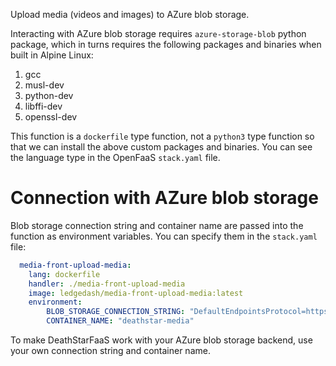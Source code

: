 Upload media (videos and images) to AZure blob storage.

Interacting with AZure blob storage requires `azure-storage-blob` python
package, which in turns requires the following packages and binaries when built
in Alpine Linux:
1. gcc
2. musl-dev
3. python-dev
4. libffi-dev
5. openssl-dev

This function is a `dockerfile` type function, not a `python3` type function so
that we can install the above custom packages and binaries. You can see the
language type in the OpenFaaS `stack.yaml` file.

# Connection with AZure blob storage
Blob storage connection string and container name are passed into the function
as environment variables. You can specify them in the `stack.yaml` file:
```yaml
  media-front-upload-media:
    lang: dockerfile
    handler: ./media-front-upload-media
    image: ledgedash/media-front-upload-media:latest
    environment:
        BLOB_STORAGE_CONNECTION_STRING: "DefaultEndpointsProtocol=https;AccountName=davidhliu2020sfaas;AccountKey=dNrgfTFfCcINupXC0tnLaDxmkVeFnQhq0cFn8UO+WwOlzYiyLuZSY6bwSmAt4TkehFCkFBuNLgDvTAEBVERPKQ==;EndpointSuffix=core.windows.net"
        CONTAINER_NAME: "deathstar-media"
```
To make DeathStarFaaS work with your AZure blob storage backend, use your own
connection string and container name.
